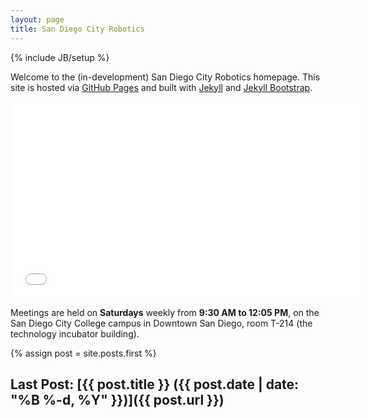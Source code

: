 ```yaml
---
layout: page
title: San Diego City Robotics
---
```

{% include JB/setup %}

Welcome to the (in-development) San Diego City Robotics homepage. This site is hosted via [GitHub Pages](https://pages.github.com) and built with [Jekyll](http://jekyllrb.com/) and [Jekyll Bootstrap](http://jekyllbootstrap.com/).

<iframe width="560" height="315" src="//www.youtube.com/embed/SIQrtIMvYTE" frameborder="0" allowfullscreen></iframe>

Meetings are held on **Saturdays** weekly from **9:30 AM to 12:05 PM**, on the San Diego City College campus in Downtown San Diego, room T-214 (the technology incubator building).

{% assign post = site.posts.first %}

## Last Post: [{{ post.title }} ({{ post.date | date: "%B %-d, %Y" }})]({{ post.url }})
